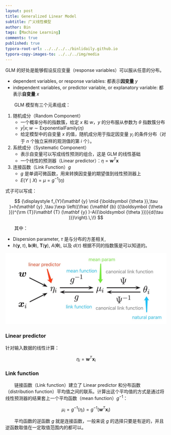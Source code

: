 ```yaml
---
layout: post
title: Generalized Linear Model
subtitle: 广义线性模型
author: Bin
tags: [Machine Learning]
comments: true
published: true
typora-root-url: ../../../../binlidaily.github.io
typora-copy-images-to: ../../../img/media
---
```


GLM 的好处是能够假设反应变量（response variables）可以服从任意的分布。

* dependent variables, or response variables: 都表示**因变量** $y$
* independent variables, or predictor variable, or explanatory variable: 都表示**自变量** $x$


　　GLM 模型有三个元素组成：
1. 随机成分（Random Component）
    * 一个概率分布的指数簇，给定 $x$ 和 $w$，$y$ 的分布服从参数为 $\theta$ 指数簇分布
    * $y|x;w\sim \text{ExponentialFamily}(\eta)$
    * 给定模型中的自变量 $x$ 的值，随机成分用于指定因变量 $y_i$ 的条件分布（对于 $n$ 个独立采样的观测值的第 $i$ 个）。
2. 系统成分（Systematic Component）
    * 表示自变量可以写成线性预测的组合，这是 GLM 的线性基础
    * 一个线性的预测器（Linear predictor）：$\eta=\mathbf{w}^{T} \mathbf{x}$
3. 连接函数（Link Function）$g$
    * $g$ 是单调可微函数，用来转换因变量的期望值到线性预测器上
    * ${\displaystyle E(Y\mid X)=\mu =g^{-1}(\eta)}$




式子可以写成：

$$
{\displaystyle f_{Y}(\mathbf {y} \mid {\boldsymbol {\theta }},\tau )=h(\mathbf {y} ,\tau )\exp \left({\frac {\mathbf {b} ({\boldsymbol {\theta }})^{\rm {T}}\mathbf {T} (\mathbf {y} )-A({\boldsymbol {\theta }})}{d(\tau )}}\right).\,\!}
$$

　　其中：
* Dispersion parameter, ${\displaystyle \tau }$ 是与分布的方差相关,
* ${\displaystyle h(\mathbf {y} ,\tau )}$, ${\displaystyle \mathbf {b} ({\boldsymbol {\theta }})}$, ${\displaystyle \mathbf {T} (\mathbf {y} )}$, ${\displaystyle A({\boldsymbol {\theta }})}$, 以及 ${\displaystyle d(\tau )}$ 根据不同的指数簇是可以知道的。

![-w645](/img/media/15748503365970.jpg)


### Linear predictor
针对输入数据的线性计算：

$$
\eta_{i}=\mathbf{w}^{T} \mathbf{x}_{i}
$$

### Link function
　　链接函数（Link function）建立了 Linear predictor 和分布函数（distribution function）平均值之间的联系。计算出这个平均值的方式是通过将线性预测器的结果套上一个平均函数（mean function）$g^{-1}$：

$$
\mu_{i}=g^{-1}\left(\eta_{i}\right)=g^{-1}\left(\mathbf{w}^{T} \mathbf{x}_{i}\right)
$$

　　平均函数的逆函数 $g$ 就是连接函数，一般来说 $g$ 的选择只要是有逆的，并且逆函数取值在一定取值范围内的都可以。

